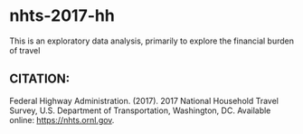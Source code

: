 # nhts-2017-hh
This is an exploratory data analysis, primarily to explore the financial burden of travel 
## CITATION:
Federal Highway Administration. (2017). 2017 National Household Travel Survey, U.S. Department of Transportation, Washington, DC. Available online: https://nhts.ornl.gov.
